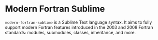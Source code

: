 # Modern Fortran Sublime

`modern-fortran-sublime` is a Sublime Text language syntax. It aims to fully support modern Fortran features introduced in the 2003 and 2008 Fortran standards: modules, submodules, classes, inheritance, and more. 
